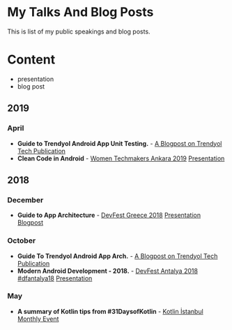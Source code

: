 # My Talks And Blog Posts

This is list of my public speakings and blog posts.

# Content


* presentation
* blog post

## 2019
### April
* **Guide to Trendyol Android App Unit Testing.** - [A Blogpost on Trendyol Tech Publication](https://medium.com/trendyol-tech/guide-to-trendyol-android-app-unit-testing-b4beebb5665b)
* **Clean Code in Android** - [Women Techmakers Ankara 2019](https://www.wtm.gdgankara.org/) [Presentation](https://docs.google.com/presentation/d/1xmOV7_bv4E8YSBuNaQcUWffR3IgNb5AS05o9JV18KWM/edit?usp=sharing)

## 2018

### December
* **Guide to App Architecture** - [DevFest Greece 2018](https://heraklion.googledevelopers.gr/devfest-greece-2018/) [Presentation](https://docs.google.com/presentation/d/14XZZQGOxQaJbEm6aQXpjS2jCTdnyYaKTLBrNpxELyBY/edit?usp=sharing)
[Blogpost](https://medium.com/@muratcanbur/a-blogpost-about-my-presentation-guide-to-app-architecture-179f3e475cb0)

### October
* **Guide To Trendyol Android App Arch.** - [A Blogpost on Trendyol Tech Publication](https://medium.com/trendyol-tech/guide-to-trendyol-android-app-arch-d2a6a300d841)
* **Modern Android Development  - 2018.** - [DevFest Antalya 2018 #dfantalya18](https://www.meetup.com/tr-TR/GDGAntalya/events/253682295/) [Presentation](https://docs.google.com/presentation/d/1uHv0QIX7SX64wr4YoXTf2XAwH4Fc7QRrg-uj16aHJe8/edit?usp=sharing)

### May
* **A summary of Kotlin tips from #31DaysofKotlin** - [Kotlin İstanbul Monthly Event](https://www.meetup.com/tr-TR/Kotlin-%C4%B0stanbul/events/249968961/)
